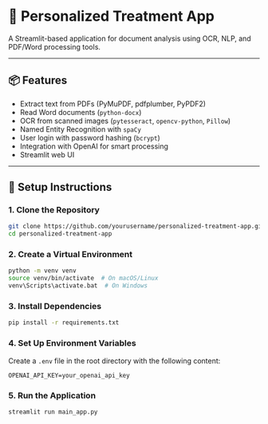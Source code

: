 # 🧠 Personalized Treatment App

A Streamlit-based application for document analysis using OCR, NLP, and PDF/Word processing tools.

---

## 📦 Features

- Extract text from PDFs (PyMuPDF, pdfplumber, PyPDF2)
- Read Word documents (`python-docx`)
- OCR from scanned images (`pytesseract`, `opencv-python`, `Pillow`)
- Named Entity Recognition with `spaCy`
- User login with password hashing (`bcrypt`)
- Integration with OpenAI for smart processing
- Streamlit web UI

---

## 🚀 Setup Instructions

### 1. Clone the Repository

```bash
git clone https://github.com/yourusername/personalized-treatment-app.git
cd personalized-treatment-app
``` 
### 2. Create a Virtual Environment

```bash
python -m venv venv
source venv/bin/activate  # On macOS/Linux
venv\Scripts\activate.bat  # On Windows
``` 
### 3. Install Dependencies

```bash
pip install -r requirements.txt
```
### 4. Set Up Environment Variables
Create a `.env` file in the root directory with the following content:

```
OPENAI_API_KEY=your_openai_api_key
```
### 5. Run the Application

```bash
streamlit run main_app.py
```

